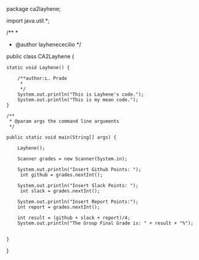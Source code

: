 
package ca2layhene;

import java.util.*;

/**
 *
 * @author layhenececilio
 */
 
public class CA2Layhene {

    static void Layhene() {
    
        /**author:L. Prado
         * 
         */
        System.out.println("This is Layhene's code.");
        System.out.println("This is my mean code.");
    }

    /**
     * @param args the command line arguments
     */
     
    public static void main(String[] args) {
        
        Layhene();
      
        Scanner grades = new Scanner(System.in);
        
        System.out.println("Insert Github Points: ");
         int github = grades.nextInt();
         
        System.out.println("Insert Slack Points: ");
         int slack = grades.nextInt(); 
         
        System.out.println("Insert Report Points:");
        int report = grades.nextInt();
        
        int result = (github + slack + report)/4;
        System.out.println("The Group Final Grade is: " + result + "%");
            
        
    }
    
}
